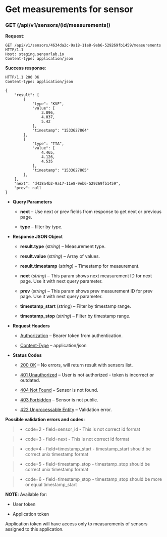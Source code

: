 # Get measurements for sensor


### GET (/api/v1/sensors/(id/measurements()
**Request**:

```
GET /api/v1/sensors/4634da2c-9a18-11e8-9eb6-529269fb1459/measurements HTTP/1.1
Host: staging.sensorlab.io
Content-type: application/json
```

**Success response**:

```
HTTP/1.1 200 OK
Content-type: application/json

{
    "result": [
        {
            "type": "KVF",
            "value": [
                3.896,
                4.037,
                5.42
            ],
            "timestamp": "1533627864"
        },
        {
            "type": "TTA",
            "value": [
                4.465,
                4.126,
                4.535
            ],
            "timestamp": "1533627865"
        },
    ],
    "next": "d438a4b2-9a17-11e8-9eb6-529269fb1459",
    "prev": null
}
```


* **Query Parameters**

    
    * **next** – Use next or prev fields from response to get next or previous page.


    * **type** – filter by type.



* **Response JSON Object**

    
    * **result.type** (*string*) – Measurement type.


    * **result.value** (*string*) – Array of values.


    * **result.timestamp** (*string*) – Timestamp for measurement.


    * **next** (*string*) – This param shows next measurement ID for next page. Use it with next query parameter.


    * **prev** (*string*) – This param shows prev measurement ID for prev page. Use it with next query parameter.


    * **timestamp_start** (*string*) – Filter by timestamp range.


    * **timestamp_stop** (*string*) – Filter by timestamp range.



* **Request Headers**

    
    * [Authorization](https://tools.ietf.org/html/rfc7235#section-4.2) – Bearer token from authentication.


    * [Content-Type](https://tools.ietf.org/html/rfc7231#section-3.1.1.5) – application/json



* **Status Codes**

    
    * [200 OK](http://www.w3.org/Protocols/rfc2616/rfc2616-sec10.html#sec10.2.1) – No errors, will return result with sensors list.


    * [401 Unauthorized](http://www.w3.org/Protocols/rfc2616/rfc2616-sec10.html#sec10.4.2) – User is not authorized - token is incorrect or outdated.


    * [404 Not Found](http://www.w3.org/Protocols/rfc2616/rfc2616-sec10.html#sec10.4.5) – Sensor is not found.


    * [403 Forbidden](http://www.w3.org/Protocols/rfc2616/rfc2616-sec10.html#sec10.4.4) – Sensor is not public.


    * [422 Unprocessable Entity](http://tools.ietf.org/html/rfc4918#section-11.2) – Validation error.


**Possible validation errors and codes:**

> 
> * code=2 - field=sensor_id - This is not correct id format


> * code=3 - field=next - This is not correct id format


> * code=4 - field=timestamp_start - timestamp_start should be correct unix timestamp format


> * code=5 - field=timestamp_stop - timestamp_stop should be correct unix timestamp format


> * code=6 - field=timestamp_stop - timestamp_stop should be more or equal timestamp_start

**NOTE**: Available for:


* User token


* Application token

Application token will have access only to measurements of sensors assigned to this application.
